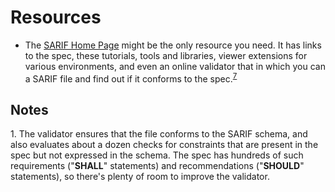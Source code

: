 # Resources

- The [SARIF Home Page](http://sarifweb.azurewebsites.net/) might be the only resource you need.
It has links to the spec, these tutorials, tools and libraries,
viewer extensions for various environments,
and even an online validator that in which you can a SARIF file and find out
if it conforms to the spec.<sup><a href="#note-7">7</a></sup>

## Notes

<a id="note-1"></a>1. The validator ensures that the file conforms to the SARIF schema, and also evaluates about
a dozen checks for constraints that are present in the spec but not expressed in the schema.
The spec has hundreds of such requirements ("**SHALL**" statements) and recommendations ("**SHOULD**" statements),
so there's plenty of room to improve the validator.

